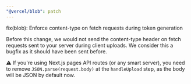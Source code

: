 ```yaml
---
"@vercel/blob": patch
---
```


fix(blob): Enforce content-type on fetch requests during token generation

Before this change, we would not send the content-type header on fetch requests sent to your server during client uploads. We consider this a bugfix as it should have been sent before.

⚠️ If you're using Next.js pages API routes (or any smart server), you need to remove `JSON.parse(request.body)` at the `handleUpload` step, as the body will be JSON by default now.
